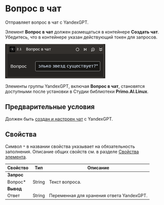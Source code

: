 ﻿# Вопрос в чат

Отправляет вопрос в чат с YandexGPT.

Элемент **Вопрос в чат** должен размещаться в контейнере **Создать чат**. Убедитесь, что в контейнере указан действующий токен для запросов.

![](../../../../resources/activities/extra/ai/yandexgpt/chat-message-base.png)

Элементы группы YandexGPT, включая **Вопрос в чат**, становятся доступными после установки в Студии библиотеки **Primo.AI.Linux**.

## Предварительные условия

Должен быть [создан и настроен чат](https://docs.primo-rpa.ru/primo-rpa/g_elements/el_extra/ai/yandexgpt/el_chat) с YandexGPT.


## Свойства
Символ `*` в названии свойства указывает на обязательность заполнения. Описание общих свойств см. в разделе [Свойства элемента](https://docs.primo-rpa.ru/primo-rpa/primo-studio/process/elements#svoistva-elementa).

| Свойство           | Тип                                 | Описание                                                                                           |
| ------------------ | ----------------------------------- | -------------------------------------------------------------------------------------------------- |
| **Запрос**          |                                     |                                            
| Вопрос*              | String                              |  Текст вопроса. |
| **Вывод**          |                                     |                                                                                                    |
| Ответ              | String                              | Переменная для хранения ответа YandexGPT. |
